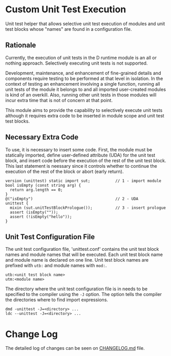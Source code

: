# Custom Unit Test Execution

Unit test helper that allows selective unit test execution of modules and
unit test blocks whose "names" are found in a configuration file.



## Rationale

Currently, the execution of unit tests in the D runtime module is an all or
nothing approach.
Selectively executing unit tests is not supported.

Development, maintenance, and enhancement of fine-grained details and components
require testing to be performed at that level in isolation.
In the context of testing an enhancement involving a single function, running
all unit tests of the module it belongs to and all imported user-created modules
is kind of an overkill.
Also, running other unit tests in those modules will incur extra time that is
not of concern at that point.

This module aims to provide the capability to selectively execute unit tests
although it requires extra code to be inserted in module scope and unit test
test blocks.



## Necessary Extra Code

To use, it is necessary to insert some code.
First, the module must be statically imported, define user-defined attribute
(UDA) for the unit test block, and insert code before the execution of the rest
of the unit test block.
This last statement is neessary since it controls whether to continue the
execution of the rest of the block or abort (early return).

~~~~~~~~~~
version (unittest) static import sut;           // 1 - import module
bool isEmpty (const string arg) {
  return arg.length == 0;
}
@("isEmpty")                                    // 2 - UDA
unittest {
  mixin (sut.unitTestBlockPrologue());          // 3 - insert prologue
  assert (isEmpty(""));
  assert (!isEmpty("hello"));
}
~~~~~~~~~~



## Unit Test Configuration File

The unit test configuration file, 'unittest.conf' contains the unit test block
names and module names that will be executed.
Each unit test block name and module name is declared on one line.
Unit test block names are prefixed with `utb:` and module names with `mod:`.

~~~~~~~~~~
utb:<unit test block name>
utm:<module name>
~~~~~~~~~~

The directory where the unit test configuration file is in needs to be specified
to the compiler using the `-J` option.
The option tells the compiler the directories where to find import expressions.

~~~~~~~~~~
dmd -unittest -J=<directory> ...
ldc --unittest -J=<directory> ...
~~~~~~~~~~



# Change Log

The detailed log of changes can be seen on [CHANGELOG.md](CHANGELOG.md)
file.
